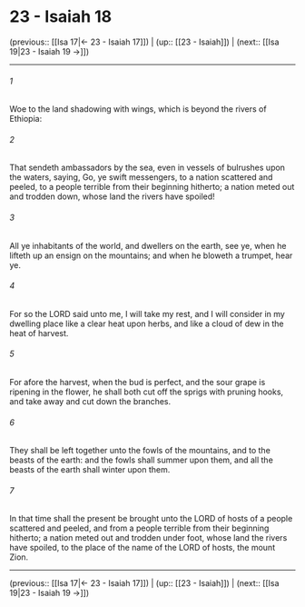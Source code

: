 # 23 - Isaiah 18

(previous:: [[Isa 17|← 23 - Isaiah 17]]) | (up:: [[23 - Isaiah]]) | (next:: [[Isa 19|23 - Isaiah 19 →]])

***


###### 1 
Woe to the land shadowing with wings, which is beyond the rivers of Ethiopia: 

###### 2 
That sendeth ambassadors by the sea, even in vessels of bulrushes upon the waters, saying, Go, ye swift messengers, to a nation scattered and peeled, to a people terrible from their beginning hitherto; a nation meted out and trodden down, whose land the rivers have spoiled! 

###### 3 
All ye inhabitants of the world, and dwellers on the earth, see ye, when he lifteth up an ensign on the mountains; and when he bloweth a trumpet, hear ye. 

###### 4 
For so the LORD said unto me, I will take my rest, and I will consider in my dwelling place like a clear heat upon herbs, and like a cloud of dew in the heat of harvest. 

###### 5 
For afore the harvest, when the bud is perfect, and the sour grape is ripening in the flower, he shall both cut off the sprigs with pruning hooks, and take away and cut down the branches. 

###### 6 
They shall be left together unto the fowls of the mountains, and to the beasts of the earth: and the fowls shall summer upon them, and all the beasts of the earth shall winter upon them. 

###### 7 
In that time shall the present be brought unto the LORD of hosts of a people scattered and peeled, and from a people terrible from their beginning hitherto; a nation meted out and trodden under foot, whose land the rivers have spoiled, to the place of the name of the LORD of hosts, the mount Zion.

***

(previous:: [[Isa 17|← 23 - Isaiah 17]]) | (up:: [[23 - Isaiah]]) | (next:: [[Isa 19|23 - Isaiah 19 →]])
